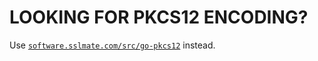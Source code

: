LOOKING FOR PKCS12 ENCODING?
============================
Use [`software.sslmate.com/src/go-pkcs12`](https://godoc.org/software.sslmate.com/src/go-pkcs12) instead.
